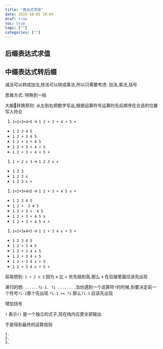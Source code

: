 ```yaml
---
title: "表达式求值"
date: 2025-10-05 10:04
draf: true
toc: true
tags: [""]
categories: [""]
---
```



## 后缀表达式求值

## 中缀表达式转后缀

减法可以转成加法,除法可以转成乘法,所以只需要考虑: 加法,乘法,括号

思维方式: 特殊到一般

大脑🧠转换原则: 从左到右把数字写出,根据运算符号运算的先后顺序在合适的位置写入符合

1. `1+2+3+4+5` -> `1 2 + 3 + 4 + 5 +`
  - `1 2 3 4 5`
  - `1 2 + 3 4 5`
  - `1 2 + 3 + 4 5`
  - `1 2 + 3 + 4 + 5`
  - `1 2 + 3 + 4 + 5 +`
1. `1 + 2 x 3` -> `1 2 3 x +`
  - `1 2 3`
  - `1 2 3 x `
  - `1 2 3 x +`
1. `1+2+3+4x5` -> `1 2 + 3 + 4 5 x +`
  - `1 2 3 4 5`
  - `1 2 +  3 4 5`
  - `1 2 + 3 +  4 5`
  - `1 2 + 3 + 4 5 x `
  - `1 2 + 3 + 4 5 x +`
1. `1+2+3x4+5` -> `1 2 + 3 4 x + 5 +`
  - `1 2 3 4 5`
  - `1 2 + 3 4 5`
  - `1 2 + 3 4 x 5`
  - `1 2 + 3 4 x 5`
  - `1 2 + 3 4 x + 5`
  - `1 2 + 3 4 x + 5 +`

容易想到: `1 + 2 x 3`  因为 x 比 + 优先级别高,那么 x 在后缀里面应该先出现

递归的想: `......?i-1. ?i .......` ,当你遇到一个运算符`?`的时候,你要决定前一个符号`?i-1`那个先出现
`?i-1 >= ?i` 那么`?i-1` 应该先出现



增加括号

`)` 表示`()` 是一个独立的式子,现在栈内应更全部输出

于是得到最终的运算规则

```
1.
2.
3.
```